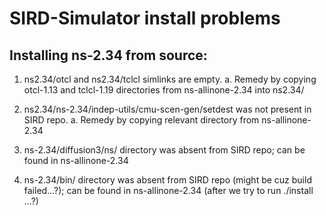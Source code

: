# SIRD-Simulator install problems

## Installing ns-2.34 from source:

1. ns2.34/otcl and ns2.34/tclcl simlinks are empty.
	a. Remedy by copying otcl-1.13 and tclcl-1.19 directories from ns-allinone-2.34 into ns2.34/
	
1. ns2.34/ns-2.34/indep-utils/cmu-scen-gen/setdest was not present in SIRD repo.
	a. Remedy by copying relevant directory from ns-allinone-2.34
	
1. ns-2.34/diffusion3/ns/ directory was absent from SIRD repo; can be found in ns-allinone-2.34

1. ns-2.34/bin/ directory was absent from SIRD repo (might be cuz build failed...?); can be found in ns-allinone-2.34 (after we try to run ./install ...?)

